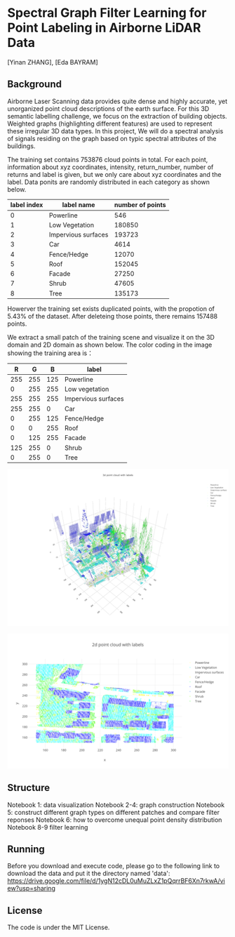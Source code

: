 # Spectral Graph Filter Learning for Point Labeling in Airborne LiDAR Data
[Yinan ZHANG], [Eda BAYRAM]

## Background
Airborne Laser Scanning data provides quite dense and highly accurate, yet unorganized point cloud descriptions of the earth surface. For this 3D semantic labelling challenge, we focus on the extraction of building objects. Weighted graphs (highlighting different features) are used to represent these irregular 3D data types.  In this project, We will do a spectral analysis of signals residing on the graph based on typic spectral attributes of the buildings.

The training set contains 753876 cloud points in total. For each point, information about xyz coordinates, intensity, return_number, number of returns and label is given, but we only care about xyz coordinates and the label. Data ponits are randomly distributed in each category as shown below.

label index|label name|number of points
-----------|----------|------
0|Powerline|546|
1|Low Vegetation|180850
2|Impervious surfaces|193723
3|Car|4614
4|Fence/Hedge|12070
5|Roof|152045
6|Facade|27250
7|Shrub|47605
8|Tree|135173

Howerver the training set exists duplicated points, with the propotion of 5.43% of the dataset. After deleteing those points, there remains 157488 points.

We extract a small patch of the training scene and visualize it on the 3D domain and 2D domain as shown below. The color coding in the image showing the training area is：

R|G|B|label
-|-|-|-----
255|255|125|Powerline
0|255|255|Low vegetation
255|255|255|Impervious surfaces
255|255|0|Car
0|255|125|Fence/Hedge
0|0|255|Roof
0|125|255|Facade
125|255|0|Shrub
0|255|0|Tree

![](image/patch3d.png)

![](image/patch2d.png)


## Structure
Notebook 1: data visualization
Notebook 2-4: graph construction
Notebook 5: construct different graph types on different patches and compare filter reponses
Notebook 6: how to overcome unequal point density distribution
Notebook 8-9 filter learning


## Running
Before you download and execute code, please go to the following link to download the data and put it the directory named 'data':
https://drive.google.com/file/d/1ygN12cDL0uMuZLxZ1pQqrrBF6Xn7rkwA/view?usp=sharing


## License
The code is under the MIT License.

